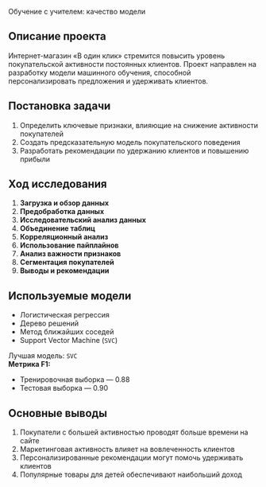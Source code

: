Обучение с учителем: качество модели

## Описание проекта
Интернет-магазин «В один клик» стремится повысить уровень покупательской активности постоянных клиентов. Проект направлен на разработку модели машинного обучения, способной персонализировать предложения и удерживать клиентов.

## Постановка задачи
1. Определить ключевые признаки, влияющие на снижение активности покупателей  
2. Создать предсказательную модель покупательского поведения  
3. Разработать рекомендации по удержанию клиентов и повышению прибыли

## Ход исследования
1. **Загрузка и обзор данных**  
2. **Предобработка данных**  
3. **Исследовательский анализ данных**  
4. **Объединение таблиц**  
5. **Корреляционный анализ**  
6. **Использование пайплайнов**  
7. **Анализ важности признаков**  
8. **Сегментация покупателей**  
9. **Выводы и рекомендации**  

## Используемые модели
- Логистическая регрессия  
- Дерево решений  
- Метод ближайших соседей  
- Support Vector Machine (`SVC`)

Лучшая модель: `SVC`  
**Метрика F1:**  
- Тренировочная выборка — 0.88  
- Тестовая выборка — 0.90  

## Основные выводы
1. Покупатели с большей активностью проводят больше времени на сайте  
2. Маркетинговая активность влияет на вовлеченность клиентов  
3. Персонализированные рекомендации могут помочь удерживать клиентов  
4. Популярные товары для детей обеспечивают наибольший доход  